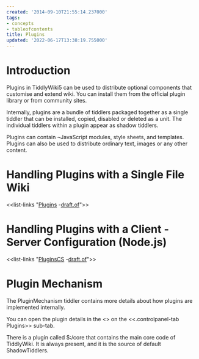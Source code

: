```yaml
---
created: '2014-09-10T21:55:14.237000'
tags:
- concepts
- tableofcontents
title: Plugins
updated: '2022-06-17T13:38:19.755000'
---
```


# Introduction

Plugins in TiddlyWiki5 can be used to distribute optional components that customise and extend wiki. You can install them from the official plugin library or from community sites.

Internally, plugins are a bundle of tiddlers packaged together as a single tiddler that can be installed, copied, disabled or deleted as a unit. The individual tiddlers within a plugin appear as shadow tiddlers. 

Plugins can contain ~JavaScript modules, style sheets, and templates. Plugins can also be used to distribute ordinary text, images or any other content.

# Handling Plugins with a Single File Wiki

<<list-links "[Plugins](tiddlywiki://Plugins) -[draft.of](tiddlywiki://draft.of)">>

# Handling Plugins with a Client - Server Configuration (Node.js)

<<list-links "[PluginsCS](tiddlywiki://PluginsCS) -[draft.of](tiddlywiki://draft.of)">>

# Plugin Mechanism

The PluginMechanism tiddler contains more details about how plugins are implemented internally. 

You can open the plugin details in the <<controlPanel-plugin-link>> on the <<.controlpanel-tab Plugins>> sub-tab.

There is a plugin called $:/core that contains the main core code of TiddlyWiki. It is always present, and it is the source of default ShadowTiddlers.